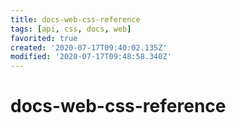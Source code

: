 ```yaml
---
title: docs-web-css-reference
tags: [api, css, docs, web]
favorited: true
created: '2020-07-17T09:40:02.135Z'
modified: '2020-07-17T09:48:58.340Z'
---
```


# docs-web-css-reference
